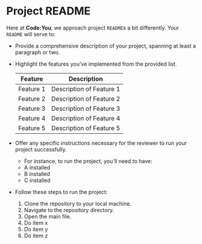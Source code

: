 # Project README

Here at **Code:You**, we approach project `README`s a bit differently. Your `README` will serve to:

- Provide a comprehensive description of your project, spanning at least a paragraph or two.

- Highlight the features you've implemented from the provided list. 


  | Feature        | Description                           |
  |----------------|---------------------------------------|
  | Feature 1      | Description of Feature 1              |
  | Feature 2      | Description of Feature 2              |
  | Feature 3      | Description of Feature 3              |
  | Feature 4      | Description of Feature 4              |
  | Feature 5      | Description of Feature 5              |
  
- Offer any specific instructions necessary for the reviewer to run your project successfully. 
  - For instance, to run the project, you'll need to have: 
  - A installed 
  - B installed 
  - C installed

- Follow these steps to run the project:
  1. Clone the repository to your local machine.
  2. Navigate to the repository directory.
  3. Open the main file.
  4. Do item x
  5. Do item y
  6. Do item z
